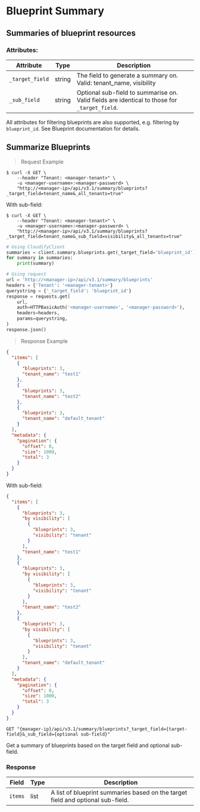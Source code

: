 # Blueprint Summary

## Summaries of blueprint resources

### Attributes:

Attribute | Type | Description
--------- | ------- | -------
`_target_field` | string | The field to generate a summary on. Valid: tenant_name, visibility
`_sub_field` | string | Optional sub-field to summarise on. Valid fields are identical to those for `_target_field`.

All attributes for filtering blueprints are also supported, e.g. filtering by `blueprint_id`.
See Blueprint documentation for details.

## Summarize Blueprints

> Request Example

```shell
$ curl -X GET \
    --header "Tenant: <manager-tenant>" \
    -u <manager-username>:<manager-password> \
    "http://<manager-ip>/api/v3.1/summary/blueprints?_target_field=tenant_name&_all_tenants=true"
```

With sub-field:
```shell
$ curl -X GET \
    --header "Tenant: <manager-tenant>" \
    -u <manager-username>:<manager-password> \
    "http://<manager-ip>/api/v3.1/summary/blueprints?_target_field=tenant_name&_sub_field=visibility&_all_tenants=true"
```

```python
# Using CloudifyClient
summaries = client.summary.blueprints.get(_target_field='blueprint_id')
for summary in summaries:
    print(summary)

# Using request
url = 'http://<manager-ip>/api/v3.1/summary/blueprints'
headers = {'Tenant': '<manager-tenant>'}
querystring = {'_target_field': 'blueprint_id'}
response = requests.get(
    url,
    auth=HTTPBasicAuth('<manager-username>', '<manager-password>'),
    headers=headers,
    params=querystring,
)
response.json()
```

> Response Example

```json
{
  "items": [
    {
      "blueprints": 3,
      "tenant_name": "test1"
    },
    {
      "blueprints": 3,
      "tenant_name": "test2"
    },
    {
      "blueprints": 3,
      "tenant_name": "default_tenant"
    }
  ],
  "metadata": {
    "pagination": {
      "offset": 0,
      "size": 1000,
      "total": 3
    }
  }
}
```

With sub-field:
```json
{
  "items": [
    {
      "blueprints": 3,
      "by visibility": [
        {
          "blueprints": 3,
          "visibility": "tenant"
        }
      ],
      "tenant_name": "test1"
    },
    {
      "blueprints": 3,
      "by visibility": [
        {
          "blueprints": 3,
          "visibility": "tenant"
        }
      ],
      "tenant_name": "test2"
    },
    {
      "blueprints": 3,
      "by visibility": [
        {
          "blueprints": 3,
          "visibility": "tenant"
        }
      ],
      "tenant_name": "default_tenant"
    }
  ],
  "metadata": {
    "pagination": {
      "offset": 0,
      "size": 1000,
      "total": 3
    }
  }
}
```

`GET "{manager-ip}/api/v3.1/summary/blueprints?_target_field={target-field}&_sub_field={optional sub-field}"`

Get a summary of blueprints based on the target field and optional sub-field.

### Response

Field | Type | Description
--------- | ------- | -------
`items` | list | A list of blueprint summaries based on the target field and optional sub-field.
